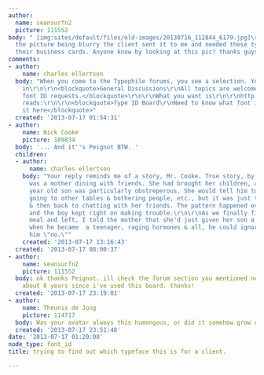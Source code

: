 ```yaml
---
author:
  name: seansurfn2
  picture: 111552
body: " [img:sites/default/files/old-images/20130716_112844_6179.jpg]\r\nsorry about
  the picture being blurry the client sent it to me and needed these typefaces for
  their business cards. Anyone know by looking at this pic? thanks guys!"
comments:
- author:
    name: charles ellertson
  body: "When you come to the Typophile forums, you see a selection. You have posted
    in\r\n\r\n<blockquote>General Discussions\r\nAll topics are welcome\u2014except
    font ID requests.</blockquote>\r\n\r\nWhat you want is\r\n\r\nhttp://typophile.com/typeid\r\n\r\nWhich
    reads:\r\n\r\n<blockquote>Type ID Board\r\nNeed to know what font it is? Post
    it here</blockquote>"
  created: '2013-07-17 01:54:31'
- author:
    name: Nick Cooke
    picture: 109834
  body: '... And it''s Peignot BTW. '
  children:
  - author:
      name: charles ellertson
    body: "Your reply reminds me of a story, Mr. Cooke. True story, by the way.\r\n\r\nThere
      was a mother dining with friends. She had brought her children, and her 9-10
      year old son was particularly obstreperous. She would tell him to stop his yelling,
      going to other tables & bothering people, etc., but it was just the one sentence
      & then back to chatting with her friends. The pattern happened over & over,
      and the boy kept right on making trouble.\r\n\r\nAs we finally finished our
      meal and left, I told the mother that she'd just given her son a lesson, that
      when he became  a teenager, raging hormones & all, he could ignore a woman telling
      him \"no.\""
    created: '2013-07-17 13:16:43'
  created: '2013-07-17 08:00:37'
- author:
    name: seansurfn2
    picture: 111552
  body: ok thanks Peignot. ill check the forum section you mentioned next time. been
    about 6 years since i've used this board. thanks!
  created: '2013-07-17 23:19:01'
- author:
    name: Theunis de Jong
    picture: 114717
  body: Was your avatar always this humongous, or did it somehow grow over time?
  created: '2013-07-17 23:51:48'
date: '2013-07-17 01:20:08'
node_type: font_id
title: trying to find out which typeface this is for a client.

---
```

